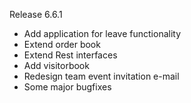 Release 6.6.1
* Add application for leave functionality
* Extend order book
* Extend Rest interfaces
* Add visitorbook
* Redesign team event invitation e-mail
* Some major bugfixes